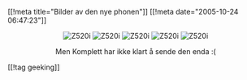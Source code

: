 [[!meta  title="Bilder av den nye phonen"]]
[[!meta  date="2005-10-24 06:47:23"]]
<div align="center"><img src="http://stuff.sakarias.net/z520i/se_z520i-01.jpg" alt="Z520i"  />
<img src="http://stuff.sakarias.net/z520i/se_z520i-02.jpg" alt="Z520i"  />
<img src="http://stuff.sakarias.net/z520i/se_z520i-03.jpg" alt="Z520i"  />
<img src="http://stuff.sakarias.net/z520i/se_z520i-04.jpg" alt="Z520i"  />
<img src="http://stuff.sakarias.net/z520i/se_z520i-05.jpg" alt="Z520i"  />

Men Komplett har ikke klart å sende den enda :(</div>

[[!tag  geeking]]